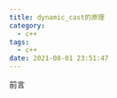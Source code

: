 ```yaml
---
title: dynamic_cast的原理
category:
  - c++
tags:
  - c++
date: 2021-08-01 23:51:47
---
```


前言
<!-- more -->
